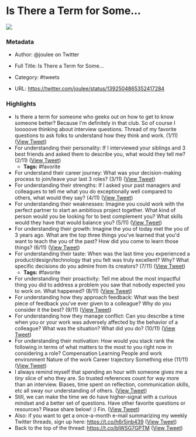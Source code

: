 # Is There a Term for Some...

![](https://pbs.twimg.com/profile_images/1378926301382279169/SA7mJnsA.jpg)

### Metadata

- Author: @joulee on Twitter
- Full Title: Is There a Term for Some...
- Category: #tweets


- URL: https://twitter.com/joulee/status/1392504865352417284

### Highlights

- Is there a term for someone who geeks out on how to get to know someone better? Because I'm definitely in that club. 
  So of course I looooove thinking about interview questions.
  Thread of my favorite questions to ask folks to understand how they think and work. 
  (1/11) ([View Tweet](https://twitter.com/joulee/status/1392504865352417284))
- For understanding their personality:
  If I interviewed your siblings and 3 best friends and asked them to describe you, what would they tell me?
  (2/11) ([View Tweet](https://twitter.com/joulee/status/1392504866375815169))
    - **Tags:** #favorite
- For understand their career journey:
  What was your decision-making process to join/leave your last 3 roles? 
  (3/11) ([View Tweet](https://twitter.com/joulee/status/1392504867273408513))
- For understanding their strengths:
  If I asked your past managers and colleagues to tell me what you do exceptionally well compared to others, what would they say?
  (4/11) ([View Tweet](https://twitter.com/joulee/status/1392504868129046537))
- For understanding their weaknesses:
  Imagine you could work with the perfect partner to start an ambitious project together. What kind of person would you be looking for to best complement you? What skills would they have that would balance you? 
  (5/11) ([View Tweet](https://twitter.com/joulee/status/1392504869139845121))
- For understanding their growth: 
  Imagine the you of today met the you of 3 years ago. What are the top three things you've learned that you'd want to teach the you of the past? How did you come to learn those things?
  (6/11) ([View Tweet](https://twitter.com/joulee/status/1392504870049964036))
- For understanding their taste:
  When was the last time you experienced a product/design/technology that you felt was truly excellent? Why? What specific decisions do you admire from its creators? 
  (7/11) ([View Tweet](https://twitter.com/joulee/status/1392504870926573572))
    - **Tags:** #favorite
- For understanding their proactivity:
  Tell me about the most impactful thing you did to address a problem you saw that nobody expected you to work on. What happened?
  (8/11) ([View Tweet](https://twitter.com/joulee/status/1392504871815839746))
- For understanding how they approach feedback:
  What was the best piece of feedback you've ever given to a colleague? Why do you consider it the best?
  (9/11) ([View Tweet](https://twitter.com/joulee/status/1392504872692371459))
- For understanding how they manage conflict:
  Can you describe a time when you or your work was adversely affected by the behavior of a colleague? What was the situation? What did you do?
  (10/11) ([View Tweet](https://twitter.com/joulee/status/1392504873598414851))
- For understanding their motivation:
  How would you stack rank the following in terms of what matters to the most to you right now in considering a role?
  Compensation
  Learning
  People and work environment
  Nature of the work
  Career trajectory
  Something else
  (11/11) ([View Tweet](https://twitter.com/joulee/status/1392504874445590531))
- I always remind myself that spending an hour with someone gives me a *tiny* slice of who they are. So trusted references count for way more than an interview. 
  Biases, time spent on reflection, communication skills, etc all sway our understanding of others. ([View Tweet](https://twitter.com/joulee/status/1392504875414528002))
- Still, we can make the time we do have higher-signal with a curious mindset and a better set of questions. 
  Have other favorite questions or resources? Please share below! :) 
  Fin. ([View Tweet](https://twitter.com/joulee/status/1392504876303671297))
- Also: if you want to get a once-a-month e-mail summarizing my weekly Twitter threads, sign up here: https://t.co/h6r5jnb439 ([View Tweet](https://twitter.com/joulee/status/1392504877163503618))
- Back to the top of the thread: https://t.co/blWSG7GPTM ([View Tweet](https://twitter.com/joulee/status/1392506510270369797))

